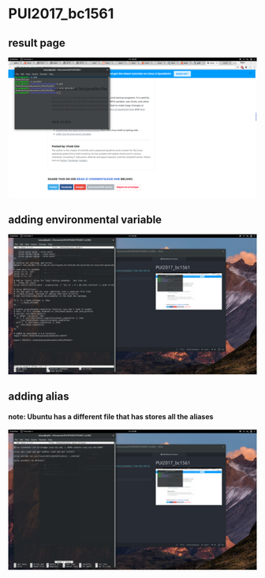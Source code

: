 # PUI2017_bc1561

## result page
![Alt text](images/screenshot1.png)

## adding  environmental variable
![Alt text](images/screenshot2.png)

## adding alias
#### note: Ubuntu has a different file that has stores all the aliases
![Alt text](images/screenshot3.png)
